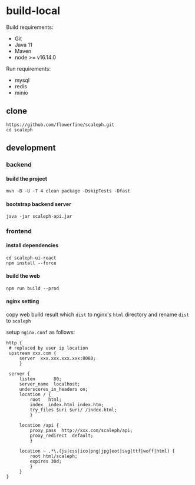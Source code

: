# build-local

Build requirements:

- Git
- Java 11
- Maven
- node >= v16.14.0

Run requirements:

* mysql
* redis
* minio

## clone

```shell
https://github.com/flowerfine/scaleph.git
cd scaleph
```

## development

### backend

#### build the project

```shell
mvn -B -U -T 4 clean package -DskipTests -Dfast
```

#### bootstrap backend server

```shell
java -jar scaleph-api.jar
```

### frontend

#### install dependencies

```shell
cd scaleph-ui-react
npm install --force
```

#### build the web

```shell
npm run build --prod
```

#### nginx setting

copy web build result which `dist` to nginx's `html` directory and rename `dist` to `scaleph`

setup `nginx.conf` as follows:

```nginx
http {
 # replaced by user ip location
 upstream xxx.com {
     server  xxx.xxx.xxx.xxx:8080;
     } 

 server {
     listen       80;
     server_name  localhost;
     underscores_in_headers on;
     location / {
         root   html;
         index  index.html index.htm;
         try_files $uri $uri/ /index.html;
         }

     location /api {
         proxy_pass  http://xxx.com/scaleph/api;
         proxy_redirect  default;
         }

     location ~ .*\.(js|css|ico|png|jpg|eot|svg|ttf|woff|html) {
         root html/scaleph;
         expires 30d;
         }
     }
}
```

